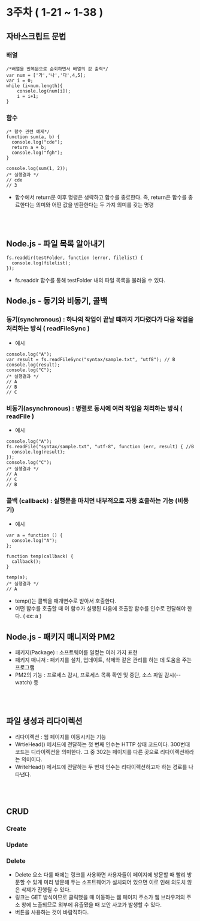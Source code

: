 # 3주차 ( 1-21 ~ 1-38 )

## 자바스크립트 문법

### 배열

```
/*배열을 반복문으로 순회하면서 배열의 값 출력*/
var num = ['가','나','다',4,5];
var i = 0;
while (i<num.length){
    console.log(num[i]);
    i = i+1;
}
```

### 함수

```
/* 함수 관련 예제*/
function sum(a, b) {
  console.log("cde");
  return a + b;
  console.log("fgh");
}

console.log(sum(1, 2));
/* 실행결과 */
// cde
// 3
```

- 함수에서 return문 이후 명령은 생략하고 함수를 종료한다. 즉, return은 함수를 종료한다는 의미와 어떤 값을 반환한다는 두 가지 의미를 갖는 명령

<br><br>

## Node.js - 파일 목록 알아내기

```
fs.readdir(testFolder, function (error, filelist) {
  console.log(filelist);
});
```

- fs.readdir 함수를 통해 testFolder 내의 파일 목록을 불러올 수 있다.

## Node.js - 동기와 비동기, 콜백

### 동기(synchronous) : 하나의 작업이 끝날 때까지 기다렸다가 다음 작업을 처리하는 방식 ( readFileSync )

- 예시

```
console.log("A");
var result = fs.readFileSync("syntax/sample.txt", "utf8"); // B
console.log(result);
console.log("C");
/* 실행결과 */
// A
// B
// C
```

### 비동기(asynchronous) : 병렬로 동시에 여러 작업을 처리하는 방식 ( readFile )

- 예시

```
console.log("A");
fs.readFile("syntax/sample.txt", "utf-8", function (err, result) { //B
  console.log(result);
});
console.log("C");
/* 실행결과 */
// A
// C
// B
```

### 콜백 (callback) : 실행문을 마치면 내부적으로 자동 호출하는 기능 (비동기)

- 예시

```
var a = function () {
  console.log("A");
};

function temp(callback) {
  callback();
}

temp(a);
/* 실행결과 */
// A
```

- temp()는 콜백을 매개변수로 받아서 호출한다.
- 어떤 함수를 호출할 때 이 함수가 실행된 다음에 호출할 함수를 인수로 전달해야 한다. ( ex: a )

## Node.js - 패키지 매니저와 PM2

- 패키지(Package) : 소프트웨어를 일컫는 여러 가지 표현
- 패키지 매니저 : 패키지를 설치, 업데이트, 삭제와 같은 관리를 하는 데 도움을 주는 프로그램
- PM2의 기능 : 프로세스 감시, 프로세스 목록 확인 및 중단, 소스 파일 감시(--watch) 등

<br><br>

## 파일 생성과 리다이렉션

- 리다이렉션 : 웹 페이지를 이동시키는 기능
- WrtieHead() 메서드에 전달하는 첫 번째 인수는 HTTP 상태 코드이다. 300번대 코드는 디라이렉션을 의미한다. 그 중 302는 페이지를 다른 곳으로 리다이렉션하라는 의미이다.
- WriteHead() 메서드에 전달하는 두 번재 인수는 리다이렉션하고자 하는 경로를 나타낸다.

<br><br>

## CRUD

### Create

### Update

### Delete

- Delete 요소 다룰 때에는 링크를 사용하면 사용자들이 페이지에 방문할 때 빨리 방문할 수 있게 미리 방문해 두는 소프트웨어가 설치되어 있으면 이로 인해 의도치 않은 삭제가 진행될 수 있다.
- 링크는 GET 방식이므로 클릭했을 때 이동하는 웹 페이지 주소가 웹 브라우저의 주소 창에 노출되므로 외부에 유츨됐을 때 보안 사고가 발생할 수 있다.
- 버튼을 사용하는 것이 바람직하다.
